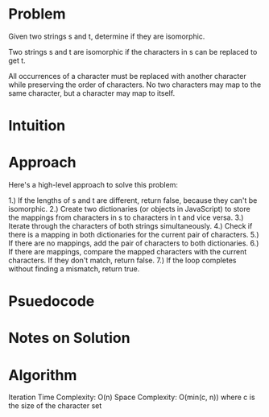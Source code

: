 # Problem
Given two strings s and t, determine if they are isomorphic.

Two strings s and t are isomorphic if the characters in s can be replaced to get t.

All occurrences of a character must be replaced with another character while preserving the order of characters. No two characters may map to the same character, but a character may map to itself.
# Intuition
# Approach
Here's a high-level approach to solve this problem:

1.) If the lengths of s and t are different, return false, because they can't be isomorphic.
2.) Create two dictionaries (or objects in JavaScript) to store the mappings from characters in s to characters in t and vice versa.
3.) Iterate through the characters of both strings simultaneously.
4.) Check if there is a mapping in both dictionaries for the current pair of characters.
5.) If there are no mappings, add the pair of characters to both dictionaries.
6.) If there are mappings, compare the mapped characters with the current characters. If they don't match, return false.
7.) If the loop completes without finding a mismatch, return true.
# Psuedocode

# Notes on Solution
# Algorithm
Iteration
Time Complexity: O(n)
Space Complexity: O(min(c, n))
where c is the size of the character set